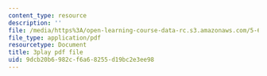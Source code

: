 ```yaml
---
content_type: resource
description: ''
file: /media/https%3A/open-learning-course-data-rc.s3.amazonaws.com/5-61-physical-chemistry-fall-2017/9dcb20b6982cf6a68255d19bc2e3ee98_iSqhxWjkq8.pdf
file_type: application/pdf
resourcetype: Document
title: 3play pdf file
uid: 9dcb20b6-982c-f6a6-8255-d19bc2e3ee98
---
```

